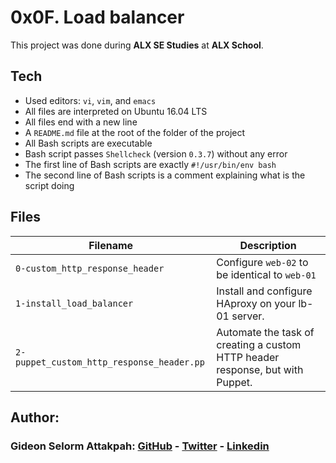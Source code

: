 # 0x0F. Load balancer

This project was done during **ALX SE Studies** at **ALX School**.

## Tech
* Used editors: `vi`, `vim`, and `emacs`
* All files are interpreted on Ubuntu 16.04 LTS
* All files end with a new line
* A `README.md` file at the root of the folder of the project
* All Bash scripts are executable
* Bash script passes `Shellcheck` (version `0.3.7`) without any error
* The first line of Bash scripts are exactly `#!/usr/bin/env bash`
* The second line of Bash scripts is a comment explaining what is the script doing

## Files

| Filename | Description |
| -------- | ----------- |
| `0-custom_http_response_header` | Configure `web-02` to be identical to `web-01` |
| `1-install_load_balancer` | Install and configure HAproxy on your lb-01 server. |
| `2-puppet_custom_http_response_header.pp` | Automate the task of creating a custom HTTP header response, but with Puppet. |

## Author:
### Gideon Selorm Attakpah: [GitHub](https://github.com/iamgideonchrist) - [Twitter](https://twitter.com/iamgideonchrist) - [Linkedin](https://www.linkedin.com/in/iamgideonchrist/)
